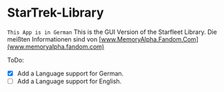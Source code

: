 # StarTrek-Library
`This App is in German`
This is the GUI Version of the Starfleet Library.
Die meißten Informationen sind von [www.MemoryAlpha.Fandom.Com](www.memoryalpha.fandom.com)

ToDo:

- [X] Add a Language support for German.
- [ ] Add a Language support for English.

